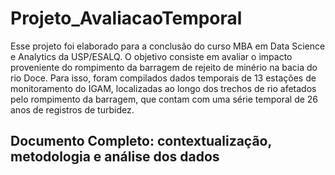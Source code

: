 # Projeto_AvaliacaoTemporal
  
Esse projeto foi elaborado para a conclusão do curso MBA em Data Science e Analytics da USP/ESALQ.
O objetivo consiste em avaliar o impacto proveniente do rompimento da barragem de rejeito de minério na bacia do rio Doce.
Para isso, foram compilados dados temporais de 13 estações de monitoramento do IGAM, localizadas ao longo dos trechos de rio afetados
pelo rompimento da barragem, que contam com uma série temporal de 26 anos de registros de turbidez. 
  
## Documento Completo: contextualização, metodologia e análise dos dados


  

